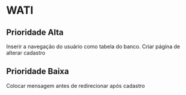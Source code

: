 WATI
==========================

Prioridade Alta
------------------------
Inserir a navegação do usuário como tabela do banco.
Criar página de alterar cadastro


Prioridade Baixa
-------------------------	
Colocar mensagem antes de redirecionar após cadastro




